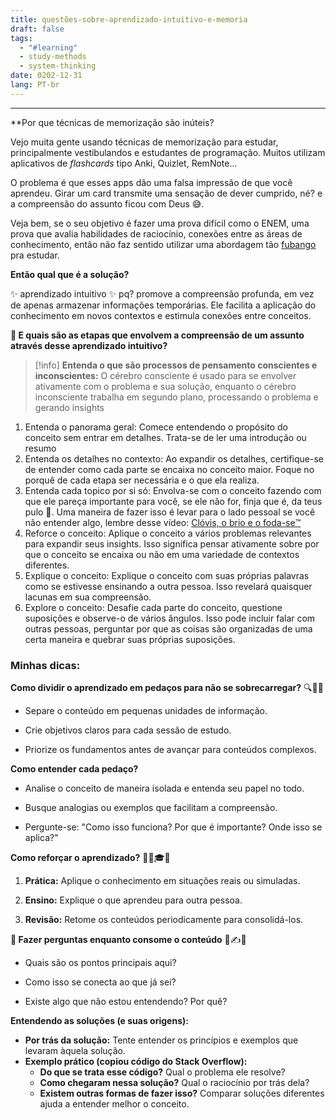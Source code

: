```yaml
---
title: questões-sobre-aprendizado-intuitivo-e-memoria
draft: false
tags:
  - "#learning"
  - study-methods
  - system-thinking
date: 0202-12-31
lang: PT-br
---
```


---

**Por que técnicas de memorização são inúteis?

Vejo muita gente usando técnicas de memorização para estudar, principalmente vestibulandos e estudantes de programação. Muitos utilizam aplicativos de _flashcards_ tipo Anki, Quizlet, RemNote...
 
O problema é que esses apps dão uma falsa impressão de que você aprendeu. Girar um card transmite uma sensação de dever cumprido, né? e a compreensão do assunto ficou com Deus 😅.

Veja bem, se o seu objetivo é fazer uma prova difícil como o ENEM, uma prova que avalia habilidades de raciocínio, conexões entre as áreas de conhecimento, então não faz sentido utilizar uma abordagem tão [fubango](https://www.dicionarioinformal.com.br/fubango/) pra estudar.

**Então qual que é a solução?**

 ✨ aprendizado intuitivo ✨
	pq? promove a compreensão profunda, em vez de apenas armazenar informações temporárias. Ele facilita a aplicação do conhecimento em novos contextos e estimula conexões entre conceitos.
    

**🤔 E quais são as etapas que envolvem a compreensão de um assunto através desse aprendizado intuitivo?** 

>[!info] **Entenda o que são processos de pensamento conscientes e inconscientes:**
>O cérebro consciente é usado para se envolver ativamente com o problema e sua solução, enquanto o cérebro inconsciente trabalha em segundo plano, processando o problema e gerando insights



1. Entenda o panorama geral: Comece entendendo o propósito do conceito sem entrar em detalhes. Trata-se de ler uma introdução ou resumo
2. Entenda os detalhes no contexto: Ao expandir os detalhes, certifique-se de entender como cada parte se encaixa no conceito maior. Foque no porquê de cada etapa ser necessária e o que ela realiza.
3. Entenda cada topico por si só: Envolva-se com o conceito fazendo com que ele pareça importante para você, se ele não for, finja que é, da teus pulo 🤣. Uma maneira de fazer isso é levar para o lado pessoal se você não entender algo, lembre desse vídeo: [Clóvis, o brio e o foda-se™️](https://www.youtube.com/watch?v=vagjXnjqeas) 
4. Reforce o conceito: Aplique o conceito a vários problemas relevantes para expandir seus insights. Isso significa pensar ativamente sobre por que o conceito se encaixa ou não em uma variedade de contextos diferentes.
5. Explique o conceito: Explique o conceito com suas próprias palavras como se estivesse ensinando a outra pessoa. Isso revelará quaisquer lacunas em sua compreensão.
6. Explore o conceito: Desafie cada parte do conceito, questione suposições e observe-o de vários ângulos. Isso pode incluir falar com outras pessoas, perguntar por que as coisas são organizadas de uma certa maneira e quebrar suas próprias suposições.


### Minhas dicas:


**Como dividir o aprendizado em pedaços para não se sobrecarregar?** 🔍📂💡

- Separe o conteúdo em pequenas unidades de informação.
    
- Crie objetivos claros para cada sessão de estudo.
    
- Priorize os fundamentos antes de avançar para conteúdos complexos.
    

**Como entender cada pedaço?**

- Analise o conceito de maneira isolada e entenda seu papel no todo.
    
- Busque analogias ou exemplos que facilitam a compreensão.
    
- Pergunte-se: "Como isso funciona? Por que é importante? Onde isso se aplica?"
    

**Como reforçar o aprendizado?** 🏋️‍♂️🎓🔄

1. **Prática:** Aplique o conhecimento em situações reais ou simuladas.
    
2. **Ensino:** Explique o que aprendeu para outra pessoa.
    
3. **Revisão:** Retome os conteúdos periodicamente para consolidá-los.
    

**🤔 Fazer perguntas enquanto consome o conteúdo** 🧐✍️🧠

- Quais são os pontos principais aqui?
    
- Como isso se conecta ao que já sei?
    
- Existe algo que não estou entendendo? Por quê?

**Entendendo as soluções (e suas origens):**

- **Por trás da solução:** Tente entender os princípios e exemplos que levaram àquela solução.
- **Exemplo prático (copiou código do Stack Overflow):**
    - **Do que se trata esse código?** Qual o problema ele resolve?
    - **Como chegaram nessa solução?** Qual o raciocínio por trás dela?
    - **Existem outras formas de fazer isso?** Comparar soluções diferentes ajuda a entender melhor o conceito.